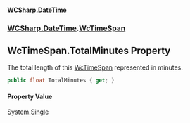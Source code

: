 #### [WCSharp.DateTime](README.md 'README')
### [WCSharp.DateTime](WCSharp.DateTime.md 'WCSharp.DateTime').[WcTimeSpan](WCSharp.DateTime.WcTimeSpan.md 'WCSharp.DateTime.WcTimeSpan')

## WcTimeSpan.TotalMinutes Property

The total length of this [WcTimeSpan](WCSharp.DateTime.WcTimeSpan.md 'WCSharp.DateTime.WcTimeSpan') represented in minutes.

```csharp
public float TotalMinutes { get; }
```

#### Property Value
[System.Single](https://docs.microsoft.com/en-us/dotnet/api/System.Single 'System.Single')